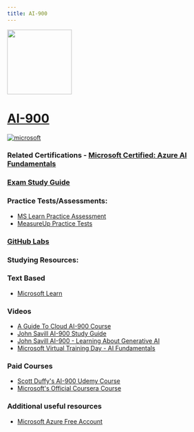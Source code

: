 ```yaml
---
title: AI-900
---
```


<img src="/ai-900.png" width="150" height="150">

# [AI-900](https://learn.microsoft.com/certifications/exams/ai-900?WT.mc_id=studentamb_165290)


<a href='https://learn.microsoft.com/certifications/browse/?type=fundamentals&WT.mc_id=studentamb_165290' target="_blank"><img alt='microsoft' src='https://img.shields.io/badge/fundamentals-100000?style=for-the-badge&logo=microsoft&logoColor=white&labelColor=0078D4&color=212221'/></a> 


### Related Certifications - [Microsoft Certified: Azure AI Fundamentals](https://learn.microsoft.com/certifications/azure-ai-fundamentals?WT.mc_id=studentamb_165290)

### [Exam Study Guide](https://learn.microsoft.com/credentials/certifications/resources/study-guides/ai-900?WT.mc_id=studentamb_165290)

### Practice Tests/Assessments:
- [MS Learn Practice Assessment](https://learn.microsoft.com/certifications/exams/ai-900/practice/assessment?assessment-type=practice&assessmentId=26&WT.mc_id=studentamb_165290)
- [MeasureUp Practice Tests](https://www.measureup.com/microsoft-practice-test-ai-900-microsoft-azure-ai-fundamentals.html#u44)

### [GitHub Labs](https://aka.ms/ai900labs)

### Studying Resources:

### Text Based 
- [Microsoft Learn](https://learn.microsoft.com/en-us/certifications/exams/ai-900?WT.mc_id=studentamb_165290)
### Videos
- [A Guide To Cloud AI-900 Course](https://www.youtube.com/watch?v=TOZZ0iWdrO0&pp=ygUNYWkgOTAwIGNvdXJzZQ%3D%3D)
- [John Savill AI-900 Study Guide](https://www.youtube.com/watch?v=E9aarWMLJw0&pp=ygUNYWkgOTAwIGNvdXJzZQ%3D%3D)
- [John Savill AI-900 - Learning About Generative AI](https://www.youtube.com/watch?v=Ch6KE7KxHGM)
- [Microsoft Virtual Training Day - AI Fundamentals](https://events.microsoft.com/en-us/allevents/?language=English&clientTimeZone=1&search=Microsoft%20Azure%20Virtual%20Training%20Day:%20AI%20Fundamentals)
### Paid Courses
- [Scott Duffy's AI-900 Udemy Course](https://www.udemy.com/course/ai900-azure/)
- [Microsoft's Official Coursera Course](https://www.coursera.org/specializations/microsoft-azure-ai-900-ai-fundamentals)
### Additional useful resources
- [Microsoft Azure Free Account](https://azure.microsoft.com/en-us/free?WT.mc_id=studentamb_165290)

